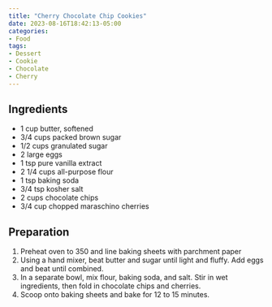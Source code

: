 ```yaml
---
title: "Cherry Chocolate Chip Cookies"
date: 2023-08-16T18:42:13-05:00
categories:
- Food
tags:
- Dessert
- Cookie
- Chocolate
- Cherry
---
```


## Ingredients
- 1 cup butter, softened
- 3/4 cups packed brown sugar
- 1/2 cups granulated sugar
- 2 large eggs
- 1 tsp pure vanilla extract
- 2 1/4 cups all-purpose flour
- 1 tsp baking soda
- 3/4 tsp kosher salt
- 2 cups chocolate chips
- 3/4 cup chopped maraschino cherries


## Preparation
1. Preheat oven to 350 and line baking sheets with parchment paper
2. Using a hand mixer, beat butter and sugar until light and fluffy. Add eggs and beat until combined.
3. In a separate bowl, mix flour, baking soda, and salt. Stir in wet ingredients, then fold in chocolate chips and cherries.
4. Scoop onto baking sheets and bake for 12 to 15 minutes.